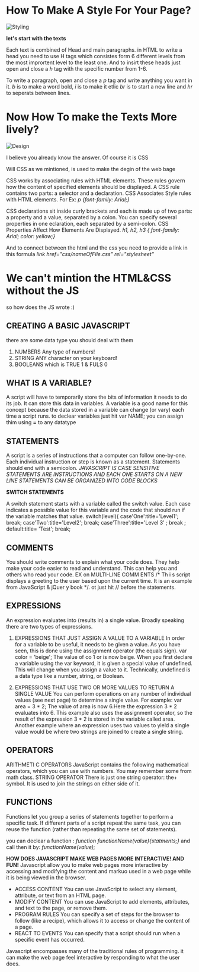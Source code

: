 # How To Make A Style For Your Page?

![Styling](https://mk0architensx5k6hog9.kinstacdn.com/wp-content/uploads/architen_files/9def19dd14df38b83240be24c20dd464.jpg)

**let's start with the texts**

Each text is combined of Head and main paragraphs. in HTML to write a head you need to use H tags which consistes form 6 different levels from the most imprortent level to the least one. And to insirt these heads just open and close a _h_ tag with the specific number from 1-6.

To write a paragraph, open and close a _p_ tag and write anything you want in it. _b_ is to make a word bold, _i_ is to make it etlic _br_ is to start a new line and _hr_ to seperats between lines.

# Now How To make the Texts More lively?

![Design](https://miro.medium.com/max/6000/1*QHeR_o43WJdY5q91zOhmvA.png)

I believe you already know the answer. Of course it is CSS 

Will CSS as we mintioned, is used to make the degin of the web bage 

CSS works by associating rules with HTML elements. These rules govern how the content of specified elements should be displayed. A CSS rule contains two parts: a selector and a declaration. CSS Associates Style rules with HTML elements. For Ex: _p {font-family: Arial;}_

CSS declarations sit inside curly brackets and each is made up of two parts: a property and a value, separated by a colon. You can specify several properties in one eclaration, each separated by a semi-colon. CSS Properties Affect How Elements Are Displayed. 
_h1, h2, h3 { font-family: Arial;  color: yellow;}_

 And to connect between the html and the css you need to provide a link in this formula
 _link href="css/nameOfFile.css" rel="stylesheet"_


 # We can't mintion the HTML&CSS without the JS

 so how does the JS wrote :)
## CREATING A BASIC JAVASCRIPT 

there are some data type you should deal with them 
1. NUMBERS Any type of numbers!
2. STRING ANY character on your keyboard!
3. BOOLEANS which is TRUE 1 & FULS 0

## WHAT IS A VARIABLE? 
A script will have to temporarily store the bits of information it needs to do its job. It can store this data in variables. A variable is a good name for this concept because the data stored in a variable can change (or vary) each time a script runs. 
to declear variables just hit var NAME;
you can assign thim using **=** to any datatype

## STATEMENTS 
A script is a series of instructions that a computer can follow one-by-one.
Each individual instruction or step is known as a statement.
Statements should end with a semicolon. 
_JAVASCRIPT IS CASE SENSITIVE_
_STATEMENTS ARE INSTRUCTIONS AND EACH ONE STARTS ON A NEW LINE_
_STATEMENTS CAN BE ORGANIZED INTO CODE BLOCKS_

**SWITCH STATEMENTS**

A switch statement starts with a variable called the switch value. Each case indicates a possible value for this variable and the code that should run if the variable matches that value.
switch(level){
case'One':title='Level1';
break;
case'Two':title='Level2';
break;
case'Three':title='Level 3' ;
break ;
default:title= 'Test';
break; 

## COMMENTS 
You should write comments to explain what your code does.
They help make your code easier to read and understand.
This can help you and others who read your code.
EX on MULTI-LINE COMM ENTS 
/* Th i s script displays a greeting to the user based upon the current time. It is an example from JavaScript & jQuer y book */. ot just hit // before the statements.

## EXPRESSIONS
An expression evaluates into (results in) a single value. Broadly speaking
there are two types of expressions.
1. EXPRESSIONS THAT JUST ASSIGN A VALUE TO A VARIABLE
In order for a variable to be useful, it needs to be given a value. As you have seen, this is done using the assignment operator (the equals sign). var color = 'beige'; The value of co 1 or is now beige. When you first declare a variable using the var keyword, it is given a special value of undefined. This will change when you assign a value to it. Technically, undefined is a data type like a number, string, or Boolean. 

2. EXPRESSIONS THAT USE TWO OR MORE VALUES TO RETURN A SINGLE VALUE
You can perform operations on any number of individual values (see next page) to determine a single value. For example: var area = 3 * 2; The value of area is now 6.Here the expression 3 * 2 evaluates into 6. This example also uses the assignment operator, so the result of the expression 3 * 2 is stored in the variable called area. Another example where an expression uses two values to yield a single value would be where two strings are joined to create a single string.

## OPERATORS
ARITHMETI C OPERATORS JavaScript contains the following mathematical operators, which you can use with numbers. You may remember some from math class. 
STRING OPERATOR There is just one string operator: the+ symbol. It is used to join the strings on either side of it. 

## FUNCTIONS
Functions let you group a series of statements together to perform a specific task. If different parts of a 
script repeat the same task, you can reuse the function (rather than repeating the same set of statements). 

you can declear a function :  _function functionName(value){statments;}_
and call then it by: _functionName(value);_

**HOW DOES JAVASCRIPT MAKE WEB PAGES MORE INTERACTIVE! AND FUN!**
Javascript allow you to make web pages more interactive by accessing and modifying the content and markuo used in a web page while it is being viewed in the browser.
* ACCESS CONTENT You can use JavaScript to select any element, attribute, or text from an HTML page.
* MODIFY CONTENT You can use JavaScript to add elements, attributes, and text to the page, or remove them.
* PROGRAM RULES You can specify a set of steps for the browser to follow (like a recipe), which allows it to access or change the content of a page. 
* REACT TO EVENTS You can specify that a script should run when a specific event has occurred.

Javascript encompasses many of the traditional rules of programming.
it can make the web page feel interactive by responding to what the user does.


